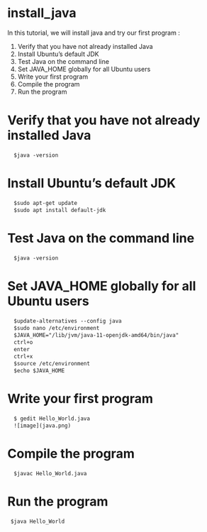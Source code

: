 # install_java 
In this tutorial, we will install java and try our first program :
1) Verify that you have not already installed Java
2) Install Ubuntu’s default JDK
3) Test Java on the command line
4) Set JAVA_HOME globally for all Ubuntu users
5) Write your first program 
6) Compile the program 
7) Run the program
# Verify that you have not already installed Java
      $java -version
# Install Ubuntu’s default JDK
      $sudo apt-get update
      $sudo apt install default-jdk

# Test Java on the command line
      $java -version
# Set JAVA_HOME globally for all Ubuntu users
      $update-alternatives --config java
      $sudo nano /etc/environment
      $JAVA_HOME="/lib/jvm/java-11-openjdk-amd64/bin/java"
      ctrl+o
      enter
      ctrl+x
      $source /etc/environment
      $echo $JAVA_HOME
# Write your first program 
      $ gedit Hello_World.java
      ![image](java.png)

# Compile the program 
      $javac Hello_World.java
# Run the program 
     $java Hello_World 
     
